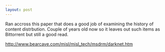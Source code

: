 ```yaml
---
layout: post
---
```

Ran accross this paper that does a good job of examining the history of
content distrbution.  Couple of years old now so it leaves out such items as
Bittorrent but still a good read.

<http://www.bearcave.com/misl/misl_tech/msdrm/darknet.htm>

